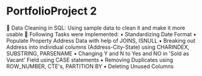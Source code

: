# PortfolioProject 2
🔹 Data Cleaning in SQL: Using sample data to clean it and make it more usable 🔹
Following Tasks were implemented:
▪️ Standardizing Date Format
▪️ Populate Property Address Data with help of JOINS, ISNULL
▪️ Breaking out Address into individual columns (Address-City-State) using CHARINDEX, SUBSTRING, PARSENAME
▪️ Changing Y and N to Yes and NO in 'Sold as Vacant' Field using CASE statements
▪️ Removing Duplicates using ROW_NUMBER, CTE's, PARTITION BY
▪️ Deleting Unused Columns
